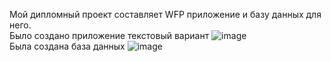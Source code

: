 Мой дипломный проект составляет WFP приложение и базу данных для него. </br>
Было создано приложение текстовый вариант ![image](https://github.com/Rubble2004/diplom/assets/97594420/0e1cee91-3186-4dd6-9e9c-2bee6781cf94) </br>
Была создана база данных ![image](https://github.com/Rubble2004/diplom/assets/97594420/7763a0e9-1d76-4f84-b271-8035eecb967d)</br>
